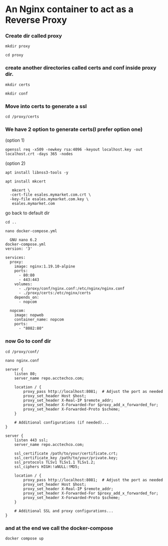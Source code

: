 # An Nginx container to act as a Reverse Proxy
### Create dir called proxy
```
mkdir proxy
```
```
cd proxy
```
### create another directories called certs and conf inside proxy dir.
```
mkdir certs
```
```
mkdir conf
```
### Move into certs to generate a ssl
```
cd /proxy/certs
```
### We have 2 option to generate certs(I prefer option one)
(option 1)
```
openssl req -x509 -newkey rsa:4096 -keyout localhost.key -out localhost.crt -days 365 -nodes
```
(option 2)
```
apt install libnss3-tools -y
```
```
apt install mkcert
```
```
   mkcert \
  -cert-file esales.mymarket.com.crt \
  -key-file esales.mymarket.com.key \
   esales.mymarket.com
```
go back to default dir
```
cd ..
```
```
nano docker-compose.yml 
```
```
  GNU nano 6.2                                                                                                  docker-compose.yml
version: '3'

services:
  proxy:
    image: nginx:1.19.10-alpine
    ports:
      - 80:80
      - 443:443
    volumes:
      - ./proxy/conf/nginx.conf:/etc/nginx/nginx.conf
      - ./proxy/certs:/etc/nginx/certs
    depends_on:
      - nopcom

  nopcom:
    image: nopweb
    container_name: nopcom
    ports:
      - "8082:80"
```
### now Go to conf dir
```
cd /proxy/conf/
```
```
nano nginx.conf

server {
    listen 80;
    server_name repo.acctechco.com;

    location / {
        proxy_pass http://localhost:8081;  # Adjust the port as needed
        proxy_set_header Host $host;
        proxy_set_header X-Real-IP $remote_addr;
        proxy_set_header X-Forwarded-For $proxy_add_x_forwarded_for;
        proxy_set_header X-Forwarded-Proto $scheme;
    }

    # Additional configurations (if needed)...
}

server {
    listen 443 ssl;
    server_name repo.acctechco.com;

    ssl_certificate /path/to/your/certificate.crt;
    ssl_certificate_key /path/to/your/private.key;
    ssl_protocols TLSv1 TLSv1.1 TLSv1.2;
    ssl_ciphers HIGH:!aNULL:!MD5;

    location / {
        proxy_pass http://localhost:8081;  # Adjust the port as needed
        proxy_set_header Host $host;
        proxy_set_header X-Real-IP $remote_addr;
        proxy_set_header X-Forwarded-For $proxy_add_x_forwarded_for;
        proxy_set_header X-Forwarded-Proto $scheme;
    }

    # Additional SSL and proxy configurations...
}
```
### and at the end we call the docker-compose
```
docker compose up
```
